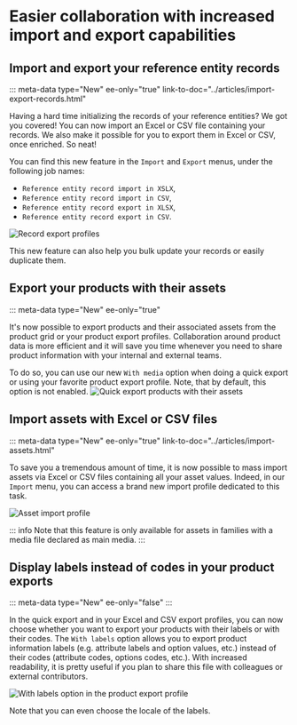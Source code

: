 # Easier collaboration with increased import and export capabilities

## Import and export your reference entity records
::: meta-data type="New" ee-only="true" link-to-doc="../articles/import-export-records.html"

Having a hard time initializing the records of your reference entities? We got you covered! You can now import an Excel or CSV file containing your records. We also make it possible for you to export them in Excel or CSV, once enriched. So neat!

You can find this new feature in the `Import` and `Export` menus, under the following job names: 
- `Reference entity record import in XSLX`,
- `Reference entity record import in CSV`,
- `Reference entity record export in XLSX`,
- `Reference entity record export in CSV`.

![Record export profiles](../img/record-export-profiles.png)

This new feature can also help you bulk update your records or easily duplicate them.

## Export your products with their assets
::: meta-data type="New" ee-only="true"

It's now possible to export products and their associated assets from the product grid or your product export profiles. Collaboration around product data is more efficient and it will save you time whenever you need to share product information with your internal and external teams.

To do so, you can use our new `With media` option when doing a quick export or using your favorite product export profile. Note, that by default, this option is not enabled.
![Quick export products with their assets](../img/quick-export-products-with-assets.png)

## Import assets with Excel or CSV files
::: meta-data type="New" ee-only="true" link-to-doc="../articles/import-assets.html"

To save you a tremendous amount of time, it is now possible to mass import assets via Excel or CSV files containing all your asset values. Indeed, in our `Import` menu, you can access a brand new import profile dedicated to this task. 

![Asset import profile](../img/asset-import-profile.png)

::: info
Note that this feature is only available for assets in families with a media file declared as main media.
:::

## Display labels instead of codes in your product exports
::: meta-data type="New" ee-only="false"
:::

In the quick export and in your Excel and CSV export profiles, you can now choose whether you want to export your products with their labels or with their codes. The `With labels` option allows you to export product information labels (e.g. attribute labels and option values, etc.) instead of their codes (attribute codes, options codes, etc.). With increased readability, it is pretty useful if you plan to share this file with colleagues or external contributors.


![With labels option in the product export profile](../img/labels-in-product-export-profile.png)

Note that you can even choose the locale of the labels.
